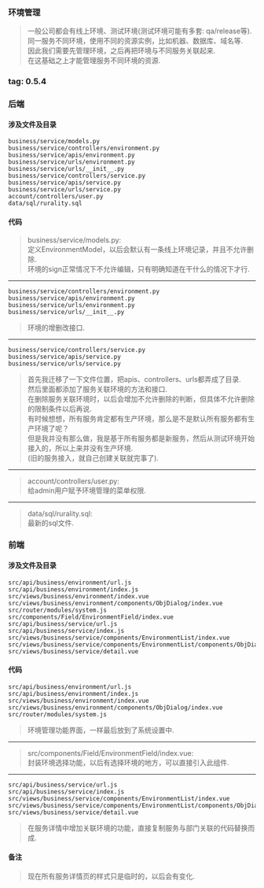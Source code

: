 ### 环境管理
> 一般公司都会有线上环境、测试环境(测试环境可能有多套: qa/release等).  
> 同一服务不同环境，使用不同的资源实例，比如机器、数据库、域名等.  
> 因此我们需要先管理环境，之后再把环境与不同服务关联起来.  
> 在这基础之上才能管理服务不同环境的资源.  

### tag: 0.5.4

### 后端

#### 涉及文件及目录
```
business/service/models.py
business/service/controllers/environment.py
business/service/apis/environment.py
business/service/urls/environment.py
business/service/urls/__init__.py
business/service/controllers/service.py
business/service/apis/service.py
business/service/urls/service.py
account/controllers/user.py
data/sql/rurality.sql
```

#### 代码
> business/service/models.py:  
> 定义EnvironmentModel，以后会默认有一条线上环境记录，并且不允许删除.  
> 环境的sign正常情况下不允许编辑，只有明确知道在干什么的情况下才行.  

------
> 
```
business/service/controllers/environment.py
business/service/apis/environment.py
business/service/urls/environment.py
business/service/urls/__init__.py
```
> 环境的增删改接口.  

------
> 
```
business/service/controllers/service.py
business/service/apis/service.py
business/service/urls/service.py
```
> 首先我迁移了一下文件位置，把apis、controllers、urls都弄成了目录.  
> 然后里面都添加了服务关联环境的方法和接口.  
> 在删除服务关联环境时，以后会增加不允许删除的判断，但具体不允许删除的限制条件以后再说.  
> 有时候想想，所有服务肯定都有生产环境，那么是不是默认所有服务都有生产环境了呢？  
> 但是我并没有那么做，我是基于所有服务都是新服务，然后从测试环境开始接入的，所以上来并没有生产环境.  
> (旧的服务接入，就自己创建关联就完事了).  

------
> account/controllers/user.py:  
> 给admin用户赋予环境管理的菜单权限.  

------
> data/sql/rurality.sql:  
> 最新的sql文件.  


### 前端

#### 涉及文件及目录
```
src/api/business/environment/url.js
src/api/business/environment/index.js
src/views/business/environment/index.vue
src/views/business/environment/components/ObjDialog/index.vue
src/router/modules/system.js
src/components/Field/EnvironmentField/index.vue
src/api/business/service/url.js
src/api/business/service/index.js
src/views/business/service/components/EnvironmentList/index.vue
src/views/business/service/components/EnvironmentList/components/ObjDialog/index.vue
src/views/business/service/detail.vue
```

#### 代码
> 
```
src/api/business/environment/url.js
src/api/business/environment/index.js
src/views/business/environment/index.vue
src/views/business/environment/components/ObjDialog/index.vue
src/router/modules/system.js
```
> 环境管理功能界面，一样最后放到了系统设置中.  

------
> src/components/Field/EnvironmentField/index.vue:  
> 封装环境选择功能，以后有选择环境的地方，可以直接引入此组件.  

------
> 
```
src/api/business/service/url.js
src/api/business/service/index.js
src/views/business/service/components/EnvironmentList/index.vue
src/views/business/service/components/EnvironmentList/components/ObjDialog/index.vue
src/views/business/service/detail.vue
```
> 在服务详情中增加关联环境的功能，直接复制服务与部门关联的代码替换而成.  

#### 备注
> 现在所有服务详情页的样式只是临时的，以后会有变化.  
